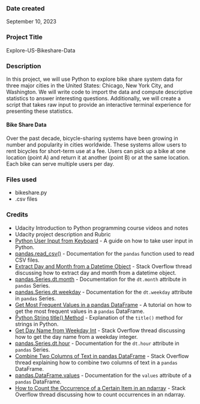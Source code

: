 ### Date created
September 10, 2023

### Project Title
Explore-US-Bikeshare-Data

### Description
In this project, we will use Python to explore bike share system data for three major cities in the United States: Chicago, New York City, and Washington. We will write code to import the data and compute descriptive statistics to answer interesting questions. Additionally, we will create a script that takes raw input to provide an interactive terminal experience for presenting these statistics.

#### Bike Share Data
Over the past decade, bicycle-sharing systems have been growing in number and popularity in cities worldwide. These systems allow users to rent bicycles for short-term use at a fee. Users can pick up a bike at one location (point A) and return it at another (point B) or at the same location. Each bike can serve multiple users per day.

### Files used
- bikeshare.py
- .csv files

### Credits 
- Udacity Introduction to Python programming course videos and notes
- Udacity project description and Rubric
- [Python User Input from Keyboard](https://www.askpython.com/python/examples/python-user-input#:~:text=Python%20User%20Input%20from%20Keyboard%20%E2%80%93%20input%20%28%29,for%20the%20user%20input.%20...) - A guide on how to take user input in Python.
- [pandas.read_csv()](https://pandas.pydata.org/pandas-docs/stable/reference/api/pandas.read_csv.html) - Documentation for the `pandas` function used to read CSV files.
- [Extract Day and Month from a Datetime Object](https://stackoverflow.com/questions/51603690/extract-day-and-month-from-a-datetime-object) - Stack Overflow thread discussing how to extract day and month from a datetime object.
- [pandas.Series.dt.month](https://pandas.pydata.org/pandas-docs/stable/reference/api/pandas.Series.dt.month.html) - Documentation for the `dt.month` attribute in `pandas` Series.
- [pandas.Series.dt.weekday](https://pandas.pydata.org/docs/reference/api/pandas.Series.dt.weekday.html) - Documentation for the `dt.weekday` attribute in `pandas` Series.
- [Get Most Frequent Values in a pandas DataFrame](https://datascientyst.com/get-most-frequent-values-pandas-dataframe/#:~:text=To%20get%20the%20most%20frequent,value%20that%20appears%20most%20often.) - A tutorial on how to get the most frequent values in a `pandas` DataFrame.
- [Python String title() Method](https://www.tutorialspoint.com/python/string_title.htm#:~:text=Python%20String%20title%20%28%29%20Method%201%20Description.%20Python,shows%20the%20usage%20of%20title%20%28%29%20method.) - Explanation of the `title()` method for strings in Python.
- [Get Day Name from Weekday Int](https://stackoverflow.com/questions/36341484/get-day-name-from-weekday-int) - Stack Overflow thread discussing how to get the day name from a weekday integer.
- [pandas.Series.dt.hour](https://pandas.pydata.org/docs/reference/api/pandas.Series.dt.hour.html) - Documentation for the `dt.hour` attribute in `pandas` Series.
- [Combine Two Columns of Text in pandas DataFrame](https://stackoverflow.com/questions/19377969/how-to-count-the-occurrence-of-certain-item-in-an-ndarray) - Stack Overflow thread explaining how to combine two columns of text in a `pandas` DataFrame.
- [pandas.DataFrame.values](https://pandas.pydata.org/docs/reference/api/pandas.DataFrame.values.html) - Documentation for the `values` attribute of a `pandas` DataFrame.
- [How to Count the Occurrence of a Certain Item in an ndarray](https://stackoverflow.com/questions/28663856/how-to-count-the-occurrence-of-certain-item-in-an-ndarray) - Stack Overflow thread discussing how to count occurrences in an ndarray.
